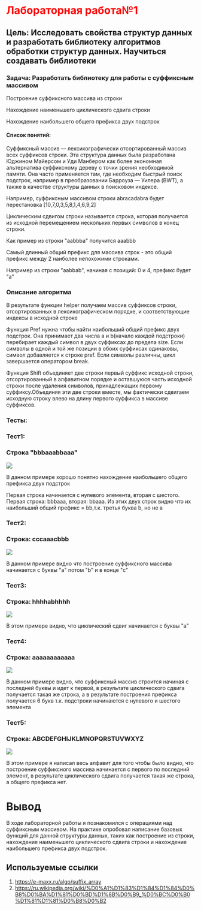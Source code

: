 <h1><span style='color: red;'>Лабораторная работа№1</span></h1>
<h2>Цель: Исследовать свойства структур данных и разработать библиотеку алгоритмов обработки структур данных. Научиться создавать библиотеки</h2>
<h3>Задача: Разработать библиотеку для работы с суффиксным массивом</h3>
<p>Построение суффиксного массива из строки</p>
<p>Нахождение наименьшего циклического сдвига строки</p>
<p>Нахождение наибольшего общего префикса двух подстрок</p>
<h4>Список понятий:</h4>
<p>Суффиксный массив — лексикографически отсортированный массив всех суффиксов строки. Эта структура данных была разработана Юджином Майерсом и Уди Манбером как более экономная альтернатива суффиксному дереву с точки зрения необходимой памяти. Она часто применяется там, где необходим быстрый поиск подстрок, например в преобразовании Барроуза — Уилера (BWT), а также в качестве структуры данных в поисковом индексе.</p>
<p>Например, суффиксным массивом строки abracadabra будет перестановка [10,7,0,3,5,8,1,4,6,9,2]</p>
<p>Циклическим сдвигом строки называется строка, которая получается из исходной перемещением нескольких первых символов в конец строки.</p>
<p>Как пример из строки "aabbba" получится aaabbb</p>
<p>Самый длинный общий префикс для массива строк - это общий префикс между 2 наиболее непохожими строками.</p>
<p>Например из строки "aabbab", начиная с позиций: 0 и 4, префикс будет "a"</p>
<h3> Описание алгоритма </h3>
<p>В результате функции helper получаем массив суффиксов строки, отсортированных в лексикографическом порядке, и соответствующие индексы в исходной строке</p>
<p>Функция Pref нужна чтобы найти наибольший общий префикс двух подстрок. Она принимает два числа a и  b(начало каждой подстроки) перебирает каждый символ в двух суффиксах до предела size. Если символы в одной и той же позиции в обоих суффиксах одинаковы, символ добавляется к строке pref. Если символы различны, цикл завершается оператором break.</p>
<p>Функция Shift объединяет две строки первый суффикс исходной строки, отсортированный в алфавитном порядке и оставшуюся часть исходной строки после удаления символов, принадлежащих первому суффиксу.Объединяя эти две строки вместе, мы фактически сдвигаем исходную строку влево на длину первого суффикса в массиве суффиксов.</p>
<h3>Тесты:</h3>
<h3>Тест1:</h3>
<h3>Строка "bbbaaabbaaa"</h3>
<img src = https://github.com/iit-22170x/RPIIS/blob/%D0%93%D1%80%D0%B8%D0%BD%D1%8C_%D0%9D_%D0%90/sem2/lab1/photo/1ph.jpg>
<p>В данном примере хорошо понятно нахождение наибольшего общего префикса двух подстрок</p>
<p>Первая строка начинается с нулевого элемента, вторая с шестого. Первая строка: bbbaaa, вторая: bbaaa. Из этих двух строк видно что их наибольший общий префикс = bb,т.к. третья буква b, но не а </p>
<h3>Тест2:</h3>
<h3>Строка: cccaaacbbb</h3>
<img src = https://github.com/iit-22170x/RPIIS/blob/%D0%93%D1%80%D0%B8%D0%BD%D1%8C_%D0%9D_%D0%90/sem2/lab1/photo/2ph.jpg>
<p>В данном примере видно что построение суффиксного массива начинается с буквы "a" потом "b" и в конце "c"</p>
<h3>Тест3:</h3>
<h3>Строка: hhhhabhhhh</h3>
<img src = https://github.com/iit-22170x/RPIIS/blob/%D0%93%D1%80%D0%B8%D0%BD%D1%8C_%D0%9D_%D0%90/sem2/lab1/photo/3ph.jpg>
<p>В этом примере видно, что циклический сдвиг начинается с буквы "a"</p>
<h3>Тест4:</h3>
<h3>Строка: aaaaaaaaaaaa</h3>
<img src = https://github.com/iit-22170x/RPIIS/blob/%D0%93%D1%80%D0%B8%D0%BD%D1%8C_%D0%9D_%D0%90/sem2/lab1/photo/4ph.jpg>
<p>В данном примере видно, что суффиксный массив строится начиная с последней буквы и идет к первой, в результате циклического сдвига получается такая же строка, а в результате построения префикса получается 6 букв т.к. подстроки начинаются с нулевого и шестого элемента</p>
<h3>Тест5:</h3>
<h3>Строка: ABCDEFGHIJKLMNOPQRSTUVWXYZ</h3>
<img src = https://github.com/iit-22170x/RPIIS/blob/%D0%93%D1%80%D0%B8%D0%BD%D1%8C_%D0%9D_%D0%90/sem2/lab1/photo/5ph.jpg>
<p>В этом примере я написал весь алфавит для того чтобы было видно, что построение суффиксного массива начинается с первого по последний элемент, в результате циклического сдвига получается такая же строка, а общего префикса нет.</p>
<h1>Вывод</h1> 

<p>В ходе лабораторной работы я познакомился с операциями над суффиксным массивом. На практике опробовал написание базовых функций для данной структуры данных, таких как построение из строки, нахождение наименьшего циклического сдвига строки и нахождение наибольшего префикса двух подстрок.</p>

<h2>Используемые ссылки</h2>

1. https://e-maxx.ru/algo/suffix_array
2. https://ru.wikipedia.org/wiki/%D0%A1%D1%83%D1%84%D1%84%D0%B8%D0%BA%D1%81%D0%BD%D1%8B%D0%B9_%D0%BC%D0%B0%D1%81%D1%81%D0%B8%D0%B2
